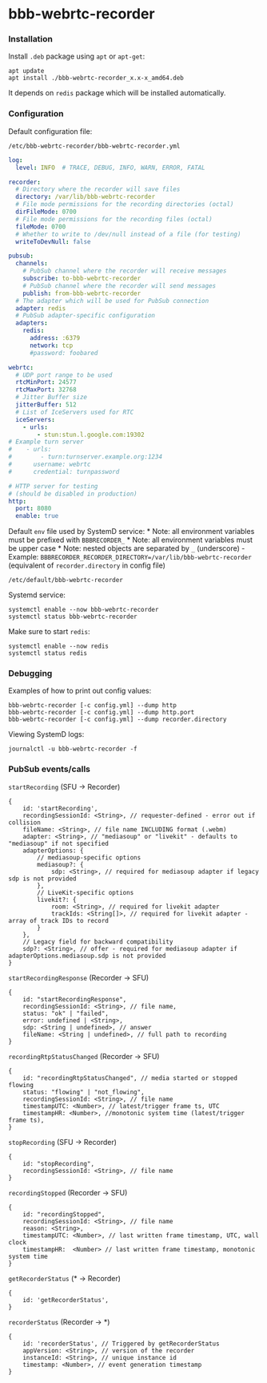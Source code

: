 # bbb-webrtc-recorder

### Installation

Install `.deb` package using `apt` or `apt-get`:

```
apt update
apt install ./bbb-webrtc-recorder_x.x-x_amd64.deb
```

It depends on `redis` package which will be installed automatically.

### Configuration

Default configuration file:

```
/etc/bbb-webrtc-recorder/bbb-webrtc-recorder.yml
```

```yaml
log:
  level: INFO  # TRACE, DEBUG, INFO, WARN, ERROR, FATAL

recorder:
  # Directory where the recorder will save files
  directory: /var/lib/bbb-webrtc-recorder
  # File mode permissions for the recording directories (octal)
  dirFileMode: 0700
  # File mode permissions for the recording files (octal)
  fileMode: 0700
  # Whether to write to /dev/null instead of a file (for testing)
  writeToDevNull: false

pubsub:
  channels:
    # PubSub channel where the recorder will receive messages
    subscribe: to-bbb-webrtc-recorder
    # PubSub channel where the recorder will send messages
    publish: from-bbb-webrtc-recorder
  # The adapter which will be used for PubSub connection
  adapter: redis
  # PubSub adapter-specific configuration
  adapters:
    redis:
      address: :6379
      network: tcp
      #password: foobared

webrtc:
  # UDP port range to be used
  rtcMinPort: 24577
  rtcMaxPort: 32768
  # Jitter Buffer size
  jitterBuffer: 512
  # List of IceServers used for RTC
  iceServers:
    - urls:
        - stun:stun.l.google.com:19302
# Example turn server
#    - urls:
#        - turn:turnserver.example.org:1234
#      username: webrtc
#      credential: turnpassword

# HTTP server for testing
# (should be disabled in production)
http:
  port: 8080
  enable: true
```

Default `env` file used by SystemD service:
    * Note: all environment variables must be prefixed with `BBBRECORDER_`
    * Note: all environment variables must be upper case
    * Note: nested objects are separated by `_` (underscore)
        - Example: `BBBRECORDER_RECORDER_DIRECTORY=/var/lib/bbb-webrtc-recorder` (equivalent of `recorder.directory` in config file)

```
/etc/default/bbb-webrtc-recorder
```

Systemd service:

```
systemctl enable --now bbb-webrtc-recorder
systemctl status bbb-webrtc-recorder
```

Make sure to start `redis`:

```
systemctl enable --now redis
systemctl status redis
```

### Debugging

Examples of how to print out config values:

```
bbb-webrtc-recorder [-c config.yml] --dump http
bbb-webrtc-recorder [-c config.yml] --dump http.port
bbb-webrtc-recorder [-c config.yml] --dump recorder.directory
```

Viewing SystemD logs:

```
journalctl -u bbb-webrtc-recorder -f
```

### PubSub events/calls

`startRecording` (SFU -> Recorder)

```json5
{
    id: 'startRecording',
    recordingSessionId: <String>, // requester-defined - error out if collision
    fileName: <String>, // file name INCLUDING format (.webm)
    adapter: <String>, // "mediasoup" or "livekit" - defaults to "mediasoup" if not specified
    adapterOptions: {
        // mediasoup-specific options
        mediasoup?: {
            sdp: <String>, // required for mediasoup adapter if legacy sdp is not provided
        },
        // LiveKit-specific options
        livekit?: {
            room: <String>, // required for livekit adapter
            trackIds: <String[]>, // required for livekit adapter - array of track IDs to record
        }
    },
    // Legacy field for backward compatibility
    sdp?: <String>, // offer - required for mediasoup adapter if adapterOptions.mediasoup.sdp is not provided
}
```

`startRecordingResponse` (Recorder -> SFU)

```json5
{
    id: "startRecordingResponse",
    recordingSessionId: <String>, // file name,
    status: "ok" | "failed",
    error: undefined | <String>,
    sdp: <String | undefined>, // answer
    fileName: <String | undefined>, // full path to recording
}
```

`recordingRtpStatusChanged` (Recorder -> SFU)

```json5
{
    id: "recordingRtpStatusChanged", // media started or stopped flowing
    status: "flowing" | "not_flowing",
    recordingSessionId: <String>, // file name
    timestampUTC: <Number>, // latest/trigger frame ts, UTC
    timestampHR: <Number>, //monotonic system time (latest/trigger frame ts),
}
```

`stopRecording` (SFU -> Recorder)

```json5
{
    id: "stopRecording",
    recordingSessionId: <String>, // file name
}
```

`recordingStopped` (Recorder -> SFU)

```json5
{
    id: "recordingStopped",
    recordingSessionId: <String>, // file name
    reason: <String>,
    timestampUTC: <Number>, // last written frame timestamp, UTC, wall clock
    timestampHR:  <Number> // last written frame timestamp, monotonic system time
}
```

`getRecorderStatus` (* -> Recorder)
```JSON5
{
	id: 'getRecorderStatus',
}
```

`recorderStatus` (Recorder -> *)

```JSON5
{
	id: 'recorderStatus', // Triggered by getRecorderStatus
	appVersion: <String>, // version of the recorder
	instanceId: <String>, // unique instance id
	timestamp: <Number>, // event generation timestamp
}
```
